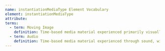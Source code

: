 ```yaml
---
name: instantiationMediaType Element Vocabulary
element: instantiationMediaType
attribute:
terms:
  - term: Moving Image
    definition: Time-based media material experienced primarily visually, such as motion pictures or video recordings; may also include audio.
  - term: Audio
    definition: Time-based media material experienced through sound, without a visual component, such as music recordings or radio programs.
---
```

